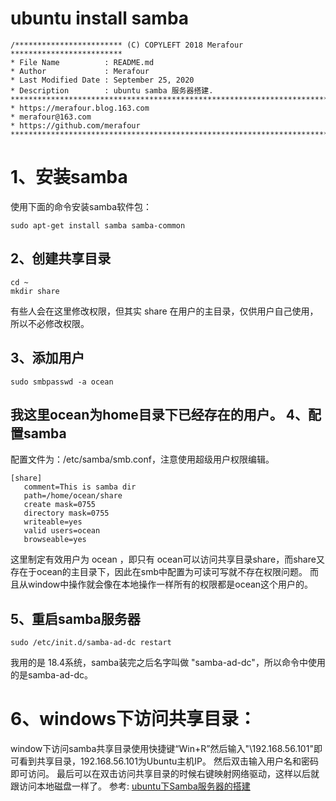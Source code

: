 # ubuntu install samba
```
/************************ (C) COPYLEFT 2018 Merafour *************************
* File Name          : README.md
* Author             : Merafour
* Last Modified Date : September 25, 2020
* Description        : ubuntu samba 服务器搭建.
********************************************************************************
* https://merafour.blog.163.com
* merafour@163.com
* https://github.com/merafour
******************************************************************************/
```

1、安装samba
============
使用下面的命令安装samba软件包：
~~~
sudo apt-get install samba samba-common
~~~
2、创建共享目录
------------
~~~
cd ~
mkdir share
~~~
有些人会在这里修改权限，但其实 share 在用户的主目录，仅供用户自己使用，所以不必修改权限。

3、添加用户
------------
~~~
sudo smbpasswd -a ocean
~~~
我这里ocean为home目录下已经存在的用户。
4、配置samba
------------
配置文件为：/etc/samba/smb.conf，注意使用超级用户权限编辑。
~~~
[share]
   comment=This is samba dir
   path=/home/ocean/share
   create mask=0755
   directory mask=0755
   writeable=yes
   valid users=ocean
   browseable=yes
~~~
这里制定有效用户为 ocean ，即只有 ocean可以访问共享目录share，而share又存在于ocean的主目录下，因此在smb中配置为可读可写就不存在权限问题。
而且从window中操作就会像在本地操作一样所有的权限都是ocean这个用户的。

5、重启samba服务器
------------
~~~
sudo /etc/init.d/samba-ad-dc restart
~~~
我用的是 18.4系统，samba装完之后名字叫做 "samba-ad-dc"，所以命令中使用的是samba-ad-dc。

6、windows下访问共享目录：
============
window下访问samba共享目录使用快捷键“Win+R”然后输入"\\192.168.56.101"即可看到共享目录，192.168.56.101为Ubuntu主机IP。
然后双击输入用户名和密码即可访问。
最后可以在双击访问共享目录的时候右键映射网络驱动，这样以后就跟访问本地磁盘一样了。 
参考:
[ubuntu下Samba服务器的搭建](https://blog.csdn.net/u012478275/article/details/78876181)



